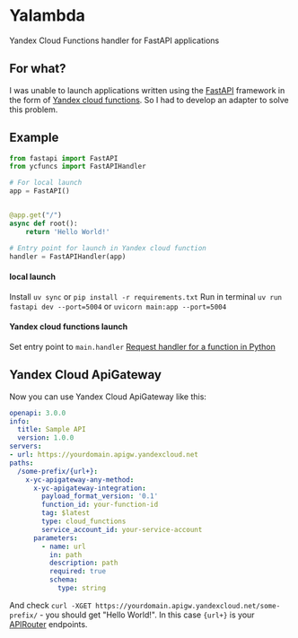 # Yalambda
Yandex Cloud Functions handler for FastAPI applications

## For what?
I was unable to launch applications written using the [FastAPI](https://fastapi.tiangolo.com/) framework in the form of [Yandex cloud functions](https://yandex.cloud/en/services/functions). So I had to develop an adapter to solve this problem.

## Example
```python
from fastapi import FastAPI
from ycfuncs import FastAPIHandler

# For local launch
app = FastAPI()


@app.get("/")
async def root():
    return 'Hello World!'

# Entry point for launch in Yandex cloud function 
handler = FastAPIHandler(app)
```

#### local launch
Install `uv sync` or `pip install -r requirements.txt`
Run in terminal `uv run fastapi dev --port=5004` or `uvicorn main:app --port=5004`

#### Yandex cloud functions launch
Set entry point to `main.handler`
[Request handler for a function in Python](https://yandex.cloud/en/docs/functions/lang/python/handler)

## Yandex Cloud ApiGateway
Now you can use Yandex Cloud ApiGateway like this:
```yaml
openapi: 3.0.0
info:
  title: Sample API
  version: 1.0.0
servers:
- url: https://yourdomain.apigw.yandexcloud.net
paths:
  /some-prefix/{url+}:
    x-yc-apigateway-any-method:
      x-yc-apigateway-integration:
        payload_format_version: '0.1'
        function_id: your-function-id
        tag: $latest
        type: cloud_functions
        service_account_id: your-service-account
      parameters:
        - name: url
          in: path
          description: path
          required: true
          schema:
            type: string
```
And check `curl -XGET https://yourdomain.apigw.yandexcloud.net/some-prefix/` - you should get "Hello World!".
In this case `{url+}` is your [APIRouter](https://fastapi.tiangolo.com/reference/apirouter/) endpoints.